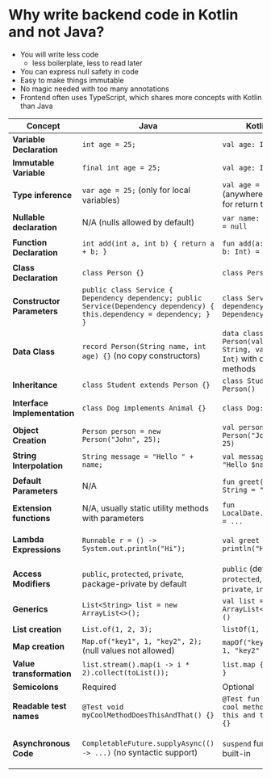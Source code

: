 # Why write backend code in Kotlin and not Java?

* You will write less code
  * less boilerplate, less to read later
* You can express null safety in code
* Easy to make things immutable
* No magic needed with too many annotations
* Frontend often uses TypeScript, which shares more concepts with Kotlin than Java

| **Concept**                  | **Java**                                                                             | **Kotlin**                                                            | **TypeScript**                                                         |
|------------------------------|--------------------------------------------------------------------------------------|-----------------------------------------------------------------------|------------------------------------------------------------------------|
| **Variable Declaration**     | `int age = 25;`                                                                      | `val age: Int = 25`                                                   | `let age: number = 25;`                                                |
| **Immutable Variable**       | `final int age = 25;`                                                                | `val age: Int = 25`                                                   | `const age: number = 25;`                                              |
| **Type inference**           | `var age = 25;` (only for local variables)                                           | `val age = 25` (anywhere, also for return types)                      | `let age = 25;` (anywhere, also for return types)                      |
| **Nullable declaration**     | N/A (nulls allowed by default)                                                       | `var name: String? = null`                                            | `name?: string`                                                        |
| **Function Declaration**     | `int add(int a, int b) { return a + b; }`                                            | `fun add(a: Int, b: Int) = a + b`                                     | `function add(a: number, b: number) { return a + b }`                  |
| **Class Declaration**        | `class Person {}`                                                                    | `class Person`                                                        | `class Person {}`                                                      |
| **Constructor Parameters**   | `public class Service { Dependency dependency; public Service(Dependency dependency) { this.dependency = dependency; } }` | `class Service(val dependency: Dependency)`                           | `class Service { constructor(public dependency: Dependency) {} }`      |
| **Data Class**               | `record Person(String name, int age) {}` (no copy constructors)                      | `data class Person(val name: String, val age: Int)` with copy() methods | `{name: string, age: number}`, can be copied with `{...object, age: 21}` |
| **Inheritance**              | `class Student extends Person {}`                                                    | `class Student: Person()`                                             | `class Student extends Person {}`                                      |
| **Interface Implementation** | `class Dog implements Animal {}`                                                     | `class Dog: Animal`                                                   | `class Dog implements Animal {}`                                       |
| **Object Creation**          | `Person person = new Person("John", 25);`                                            | `val person = Person("John", 25)`                                     | `let person = new Person("John", 25)`                                  |
| **String Interpolation**     | `String message = "Hello " + name;`                                                  | `val message = "Hello $name"`                                         | ``let message = `Hello ${name}``                                       |
| **Default Parameters**       | N/A                                                                                  | `fun greet(name: String = "Guest")`                                   | `function greet(name: string = "Guest")`                               |
| **Extension functions**      | N/A, usually static utility methods with parameters                                  | `fun LocalDate.today() = ...`                                         | `interface Date { function today() {...} }`                            |
| **Lambda Expressions**       | `Runnable r = () -> System.out.println("Hi");`                                       | `val greet = { println("Hi") }`                                       | `const greet = () => { console.log('Hi') }`                            |
| **Access Modifiers**         | `public`, `protected`, `private`, package-private by default                         | `public` (default), `protected`, `private`, `internal`                | `public` (default), `protected`, `private`                             |
| **Generics**                 | `List<String> list = new ArrayList<>();`                                             | `val list = ArrayList<String>()`                                      | `let list: Array<string> = []`                                         |
| **List creation**            | `List.of(1, 2, 3);`                                                                  | `listOf(1, 2, 3)`                                                     | `[1, 2, 3]`                                                            |
| **Map creation**             | `Map.of("key1", 1, "key2", 2);` (null values not allowed)                            | `mapOf("key1" to 1, "key2" to 2)`                                     | `{key1: 1, key2: 2}`                                                   |
| **Value transformation**     | `list.stream().map(i -> i * 2).collect(toList());`                                   | `list.map { it * 2 }`                                                 | `list.map(i => i * 2)`                                                 |
| **Semicolons**               | Required                                                                             | Optional                                                              | Optional                                                               |
| **Readable test names**      | `@Test void myCoolMethodDoesThisAndThat() {}`                                        | `@Test fun ``my cool method does this and that``() {}`                | `test('my cool method does this and that')`                            |
| **Asynchronous Code**        | `CompletableFuture.supplyAsync(() -> ...)` (no syntactic support)                    | `suspend` functions built-in                                          | `async function fetchData() { ... }` async/await built-in              |
